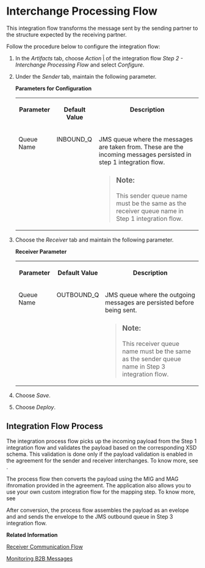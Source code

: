 <!-- loio7d3bce9478974229af1abf9121fe47e6 -->

<link rel="stylesheet" type="text/css" href="../css/sap-icons.css"/>

# Interchange Processing Flow

This integration flow transforms the message sent by the sending partner to the structure expected by the receiving partner.

Follow the procedure below to configure the integration flow:

1.  In the *Artifacts* tab, choose *Action* <span class="SAP-icons-V5"></span> of the integration flow *Step 2 - Interchange Processing Flow* and select *Configure*.

2.  Under the *Sender* tab, maintain the following parameter.

    **Parameters for Configuration**


    <table>
    <tr>
    <th valign="top">

    Parameter
    
    </th>
    <th valign="top">

    Default Value
    
    </th>
    <th valign="top">

    Description
    
    </th>
    </tr>
    <tr>
    <td valign="top">
    
    Queue Name
    
    </td>
    <td valign="top">
    
    INBOUND\_Q
    
    </td>
    <td valign="top">
    
    JMS queue where the messages are taken from. These are the incoming messages persisted in step 1 integration flow.

    > ### Note:  
    > This sender queue name must be the same as the receiver queue name in Step 1 integration flow.


    
    </td>
    </tr>
    </table>
    
3.  Choose the *Receiver* tab and maintain the following parameter.

    **Receiver Parameter**


    <table>
    <tr>
    <th valign="top">

    Parameter
    
    </th>
    <th valign="top">

    Default Value
    
    </th>
    <th valign="top">

    Description
    
    </th>
    </tr>
    <tr>
    <td valign="top">
    
    Queue Name
    
    </td>
    <td valign="top">
    
    OUTBOUND\_Q
    
    </td>
    <td valign="top">
    
    JMS queue where the outgoing messages are persisted before being sent.

    > ### Note:  
    > This receiver queue name must be the same as the sender queue name in Step 3 integration flow.


    
    </td>
    </tr>
    </table>
    
4.  Choose *Save*.
5.  Choose *Deploy*.



<a name="loio7d3bce9478974229af1abf9121fe47e6__section_mtw_jdg_nrb"/>

## Integration Flow Process

The integration process flow picks up the incoming payload from the Step 1 integration flow and validates the payload based on the corresponding XSD schema. This validation is done only if the payload validation is enabled in the agreement for the sender and receiver interchanges. To know more, see .

The process flow then converts the payload using the MIG and MAG ifnromation provided in the agreement. The application also allows you to use your own custom integration flow for the mapping step. To know more, see

After conversion, the process flow assembles the payload as an evelope and and sends the envelope to the JMS outbound queue in Step 3 integration flow.

**Related Information**  


[Receiver Communication Flow](receiver-communication-flow-cd233d1.md "This integration flow gets the final message from the queue and sends it to the receiver.")

[Monitoring B2B Messages](monitoring-b2b-messages-b5e1fc9.md "The Business to Business (B2B) Monitoring view allows you to check the processing status of your B2B interchanges.")

